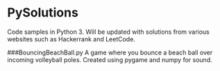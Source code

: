 # PySolutions
Code samples in Python 3. Will be updated with solutions from various websites such as Hackerrank and LeetCode.

###BouncingBeachBall.py
A game where you bounce a beach ball over incoming volleyball poles. Created using pygame and numpy for sound.
